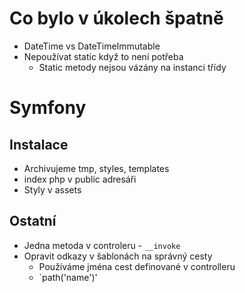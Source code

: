 # Co bylo v úkolech špatně
- DateTime vs DateTimeImmutable
- Nepoužívat static když to není potřeba
	- Static metody nejsou vázány na instanci třídy


# Symfony
## Instalace
- Archivujeme tmp, styles, templates
- index php v public adresáři
- Styly v assets 

## Ostatní
- Jedna metoda v controleru - `__invoke`
- Opravit odkazy v šablonách na správný cesty
	- Používáme jména cest definované v controlleru
	- `path('name')'